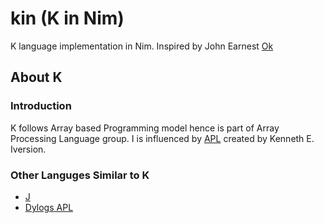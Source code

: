 # kin (K in Nim)
K language implementation in Nim. Inspired by John Earnest [Ok](https://github.com/JohnEarnest/ok)

## About K
### Introduction
K follows Array based Programming model hence is part of Array Processing Language group. I is influenced by [APL](https://en.wikipedia.org/wiki/APL_(programming_language)) created by Kenneth E. Iversion.

### Other Languges Similar to K
- [J](http://jsoftware.com)
- [Dylogs APL]()